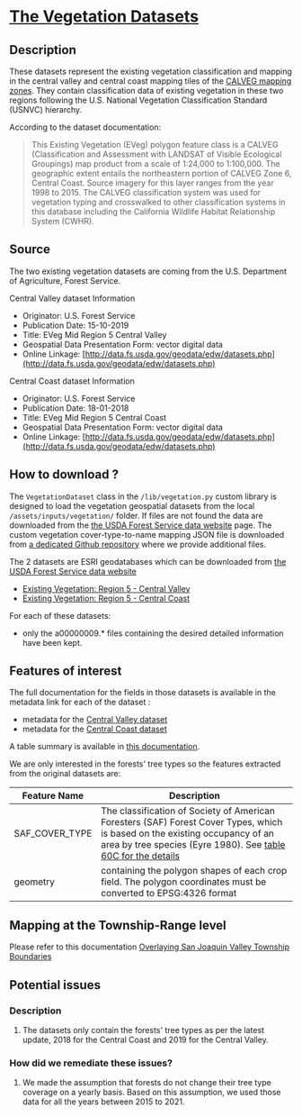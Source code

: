 # [The Vegetation Datasets](https://www.fs.usda.gov/detail/r5/landmanagement/resourcemanagement/?cid=stelprdb5347192)
## Description
These datasets represent the existing vegetation classification and mapping in the central valley and central coast 
mapping tiles of the [CALVEG mapping zones](https://www.fs.usda.gov/detail/r5/landmanagement/resourcemanagement/?cid=stelprdb5347192).
They contain classification data of existing vegetation in these two regions following the U.S. National Vegetation 
Classification Standard (USNVC) hierarchy.

According to the dataset documentation:
> This Existing Vegetation (EVeg) polygon feature class is a CALVEG (Classification and Assessment with LANDSAT of 
> Visible Ecological Groupings) map product from a scale of 1:24,000 to 1:100,000. The geographic extent entails the 
> northeastern portion of CALVEG Zone 6, Central Coast. Source imagery for this layer ranges from the year 1998 to 2015. 
> The CALVEG classification system was used for vegetation typing and crosswalked to other classification systems in 
> this database including the California Wildlife Habitat Relationship System (CWHR).
## Source
The two existing vegetation datasets are coming from the U.S. Department of Agriculture, Forest Service.

Central Valley dataset Information
* Originator: U.S. Forest Service
* Publication Date: 15-10-2019
* Title: EVeg Mid Region 5 Central Valley
* Geospatial Data Presentation Form: vector digital data
* Online Linkage: [http://data.fs.usda.gov/geodata/edw/datasets.php](http://data.fs.usda.gov/geodata/edw/datasets.php)

Central Coast dataset Information
* Originator: U.S. Forest Service
* Publication Date: 18-01-2018
* Title: EVeg Mid Region 5 Central Coast
* Geospatial Data Presentation Form: vector digital data
* Online Linkage: [http://data.fs.usda.gov/geodata/edw/datasets.php](http://data.fs.usda.gov/geodata/edw/datasets.php)
## How to download ?
The `VegetationDataset` class in the `/lib/vegetation.py` custom library is designed to load the vegetation geospatial
datasets from the local `/assets/inputs/vegetation/` folder. If files are not found the data are downloaded from the
[the USDA Forest Service data website](https://data.fs.usda.gov/geodata/edw/datasets.php?xmlKeyword=existing+vegetation)
page. The custom vegetation cover-type-to-name mapping JSON file is downloaded from 
[a dedicated Github repository](https://github.com/mlnrt/milestone2_waterwells_data) where we provide additional files.

The 2 datasets are ESRI geodatabases which can be downloaded from [the USDA Forest Service data website](https://data.fs.usda.gov/geodata/edw/datasets.php?xmlKeyword=existing+vegetation)
* [Existing Vegetation: Region 5 - Central Valley](https://data.fs.usda.gov/geodata/edw/edw_resources/fc/S_USA.EVMid_R05_CentralValley.gdb.zip)
* [Existing Vegetation: Region 5 - Central Coast](https://data.fs.usda.gov/geodata/edw/edw_resources/fc/S_USA.EVMid_R05_CentralCoast.gdb.zip)

For each of these datasets:
* only the a00000009.* files containing the desired detailed information have been kept.
## Features of interest
The full documentation for the fields in those datasets is available in the metadata link for each of the dataset :
* metadata for the [Central Valley dataset](https://data.fs.usda.gov/geodata/edw/edw_resources/meta/S_USA.EVMid_R05_CentralValley.xml)
* metadata for the [Central Coast dataset](https://data.fs.usda.gov/geodata/edw/edw_resources/meta/S_USA.EVMid_R05_CentralCoast.xml)

A table summary is available in [this documentation](https://www.fs.usda.gov/detail/r5/landmanagement/resourcemanagement/?cid=stelprdb5365219).

We are only interested in the forests' tree types so the features extracted from the original datasets are:

| Feature Name   | Description                                                                                                                                                                                                                                                                             |
|----------------|-----------------------------------------------------------------------------------------------------------------------------------------------------------------------------------------------------------------------------------------------------------------------------------------|
| SAF_COVER_TYPE | The classification of Society of American Foresters (SAF) Forest Cover Types, which is based on the existing occupancy of an area by tree species (Eyre 1980). See [table 60C for the details](https://www.fs.usda.gov/detail/r5/landmanagement/resourcemanagement/?cid=fsbdev3_047991) |
| geometry       | containing the polygon shapes of each crop field. The polygon coordinates must be converted to EPSG:4326 format                                                                                                                                                                         |

## Mapping at the Township-Range level
Please refer to this documentation [Overlaying San Joaquin Valley Township Boundaries](doc/etl/township_overlay.md)
## Potential issues
### Description
1. The datasets only contain the forests' tree types as per the latest update, 2018 for the Central Coast and 2019 for
the Central Valley.
### How did we remediate these issues?
1. We made the assumption that forests do not change their tree type coverage on a yearly basis. Based on this 
assumption, we used those data for all the years between 2015 to 2021.